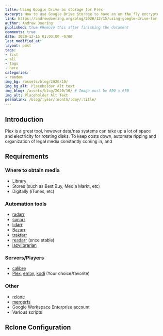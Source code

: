 ```yaml
---
title: Using Google Drive as storage for Plex
excerpt: How to use Google Drive Storage to have an on the fly encrypted storage system to stream data from Google Drive to Plex.
link: https://andrewdoering.org/blog/2020/12/15/using-google-drive-for-plex
author: Andrew Doering
published: true #Remove this after finishing the document
comments: true
date: 2020-12-15 01:00:00 -0700
last_modified_at: 
layout: post
tags:
- list
- all
- tags
- here
categories:
- random
img_bg: /assets/blog/2020/10/
img_bg_alt: Placeholder Alt text
img_blog: /assets/blog/2020/10/ # Image must be 800 x 650
img_alt: Placeholder Alt Text
permalink: /blog/:year/:month/:day/:title/
---
```


## Introduction

Plex is a great tool, however data/nas systems can take up a lot of space and electricity for rotating disks. To keep costs down, automate ripping and organization of legal media constantly coming in, and 

## Requirements

### Where to obtain media

* Library
* Stores (such as Best Buy, Media Markt, etc)
* Digitally (iTunes, etc)

### Automation tools

* [radarr](https://radarr.video/)
* [sonarr](https://sonarr.tv/)
* [lidarr](https://lidarr.audio/)
* [Bazarr](https://www.bazarr.media/)
* [traktarr](https://github.com/l3uddz/traktarr)
* [readarr](https://github.com/Readarr/Readarr) (once stable)
* [lazylibrarian](https://gitlab.com/LazyLibrarian/LazyLibrarian)

### Servers/Players

* [calibre](https://calibre-ebook.com/)
* [Plex](http://plex.tv/), [emby](http://emby.media/), [kodi](https://kodi.tv/) (Your choice/favorite)

### Other
* [rclone](https://rclone.org/downloads/)
* [mergerfs](https://github.com/trapexit/mergerfs)
* Google Workspace Enterprise account
* Various scripts

## Rclone Configuration

